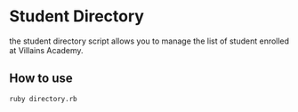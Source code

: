 # Student Directory #
the student directory script allows you to manage the list of student enrolled at Villains Academy.

## How to use ##
```shell
ruby directory.rb
```
